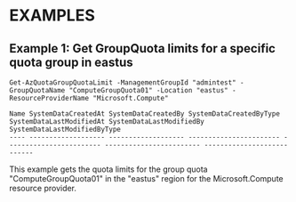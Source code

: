 # EXAMPLES

## Example 1: Get GroupQuota limits for a specific quota group in eastus
```
Get-AzQuotaGroupQuotaLimit -ManagementGroupId "admintest" -GroupQuotaName "ComputeGroupQuota01" -Location "eastus" -ResourceProviderName "Microsoft.Compute"
```

```output
Name SystemDataCreatedAt SystemDataCreatedBy SystemDataCreatedByType SystemDataLastModifiedAt SystemDataLastModifiedBy SystemDataLastModifiedByType
---- ------------------- ------------------- ----------------------- ------------------------ ------------------------ ---------------------------
```

This example gets the quota limits for the group quota "ComputeGroupQuota01" in the "eastus" region for the Microsoft.Compute resource provider.

